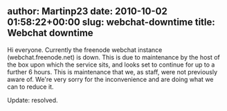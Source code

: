 author: Martinp23
date: 2010-10-02 01:58:22+00:00
slug: webchat-downtime
title: Webchat downtime
---

Hi everyone.
Currently the freenode webchat instance (webchat.freenode.net) is down. This is due to maintenance by the host of the box upon which the service sits, and looks set to continue for up to a further 6 hours.
This is maintenance that we, as staff, were not previously aware of.
We're very sorry for the inconvenience and are doing what we can to reduce it.

Update: resolved.

